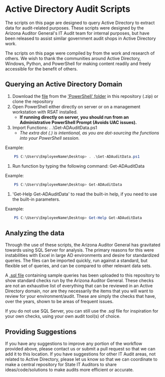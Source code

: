 # Active Directory Audit Scripts

The scripts on this page are designed to query Active Directory to extract data for audit-related purposes. These scripts were designed by the Arizona Auditor General's IT Audit team for internal purposes, but have been released to assist similar government audit shops in Active Directory work.

The scripts on this page were compiled by from the work and research of others. We wish to thank the communities around Active Directory, Windows, Python, and PowerShell for making content readily and freely accessible for the benefit of others.

## Querying an Active Directory Domain

1. Download the [file](https://github.com/azauditor/ADAudit/raw/master/PowerShell/Get-ADAuditData.ps1) from the ['PowerShell' folder](https://github.com/azauditor/ADAudit/tree/master/PowerShell) in this repository (.zip) or clone the repository
1. Open PowerShell either directly on server or on a management workstation with RSAT installed.
    * **If running directly on server, you should run from an Administrative PowerShell Prompt (Avoids UAC issues).**
1. Import Functions: . .\Get-ADAuditData.ps1
    * *The extra dot (.) is intentional, as you are dot-sourcing the functions into your PowerShell session.*

Example:

``` powershell
    PS C:\Users\EmployeeName\Desktop> . .\Get-ADAuditData.ps1
```

1. Run function by typing the following command: Get-ADAuditData

Example:

``` powershell
    PS C:\Users\EmployeeName\Desktop> Get-ADAuditData
```

1. 'Get-Help Get-ADAuditData' to read the built-in help, if you need to use the built-in parameters.

Example:

``` powershell
    PS C:\Users\EmployeeName\Desktop> Get-Help Get-ADAuditData
```

## Analyzing the data

Through the use of these scripts, the Arizona Auditor General has gravitated towards using SQL Server for analysis. The primary reasons for this were instabilities with Excel in large AD environments and desire for standardized queries. The files can be imported quickly, run against a standard, but flexible set of queries, and can be compared to other relevant data sets.

A [.sql file](https://github.com/azauditor/ADAudit/blob/master/SQL/SampleQueries.sql) containing sample queries has been uploaded to this repository to show standard checks run by the Arizona Auditor General. These checks are not an exhaustive list of everything that can be reviewed in an Active Directory domain, nor are they necessarily the items that you will want to review for your environment/audit. These are simply the checks that have, over the years, shown to be areas of frequent issues.

If you do not use SQL Server, you can still use the .sql file for inspiration for your own checks, using your own audit tool(s) of choice.

## Providing Suggestions

If you have any suggestions to improve any portion of the workflow provided above, please contact us or submit a pull request so that we can add it to this location. If you have suggestions for other IT Audit areas, not related to Active Directory, please let us know so that we can coordinate to make a central repository for State IT Auditors to share ideas/code/solutions to make audits more efficient or accurate.
